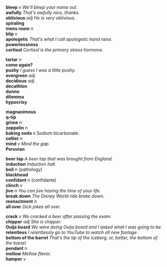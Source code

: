 __bleep__ _v_ _We'll bleep your name out._  
__awfully__ _That's awfully nice, thanks._  
__oblivious__ _adj_ _He is very oblivious._  
__spiraling__  
__mens room__ _n_  
__blip__ _v_  
__apologetic__ _That's what I call apologetic hand raise._  
__powerlessness__  
__cortisol__ _Cortisol is the primary stress hormone._  

__tartar__ _n_  
__come again?__  
__pushy__ _I guess I was a little pushy._  
__evergreen__ _adj_  
__decidious__ _adj_  
__decathlon__  
__dunno__  
__dilemma__  
__hypocrisy__  

__magnanimous__  
__q-tip__  
__grime__ _n_  
__zeppelin__ _n_  
__baking soda__ _n_ Sodium bicarbonate.  
__cellist__ _n_  
__mind__ _v_ _Mind the gap._  
__Peruvian__  

__beer tap__ _A beer tap that was brought from England._  
__induction__ _Induction hall._  
__boil__ _n_ (pathology)  
__blackhead__  
__confidant__ _n_ (confidante)  
__clinch__ _v_  
__jive__ _n_ _You can jive having the time of your life._  
__break down__ _The Disney World ride broke down._  
__reenactment__ _n_  
__all over__ _Dick jokes all over._  

__crack__ _v_ _We cracked a beer after passing the exam._  
__chipper__ _adj_ _She is chipper._  
__Ouija board__ _We were doing Ouija board and I asked what I was going to be._  
__relentless__ _I relentlessly go to YouTube to watch all new footage._  
__bottom of the barrel__ _That's the tip of the iceberg, or, better, the bottom of the barrel._  
__pendant__ _n_  
__mellow__ _Mellow flavor._  
__hamper__ _v_  
